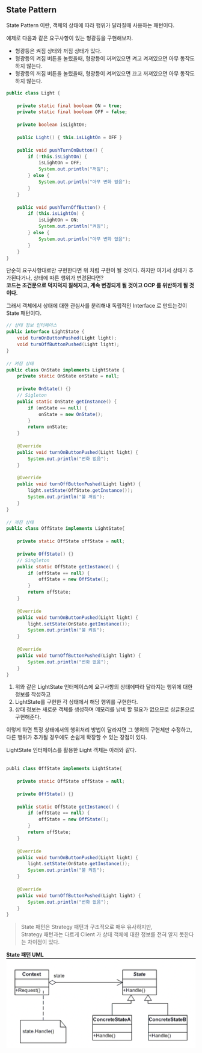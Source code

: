 State Pattern
-- 

State Pattern 이란, 객체의 상태에 따라 행위가 달라질때 사용하는 패턴이다.

예제로 다음과 같은 요구사항이 있는 형광등을 구현해보자.

- 형광등은 켜짐 상태와 꺼짐 상태가 있다.
- 형광등의 켜짐 버튼을 눌렀을때, 형광등이 꺼져있으면 켜고 켜져있으면 아무 동작도 하지 않는다.
- 형광등의 꺼짐 버튼을 눌렀을때, 형광등이 켜져있으면 끄고 꺼져있으면 아무 동작도 하지 않는다.

```` java
public class Light {

    private static final boolean ON = true;
    private static final boolean OFF = false;
    
    private boolean isLightOn;
    
    public Light() { this.isLightOn = OFF }
    
    public void pushTurnOnButton() {
        if (!this.isLightOn) {
            isLightOn = OFF;
            System.out.println("꺼짐");
        } else {
            System.out.println("아무 변화 없음");
        }
    }
    
    public void pushTurnOffButton() {
        if (this.isLightOn) {
            isLightOn = ON;
            System.out.println("켜짐");
        } else {
            System.out.println("아무 변화 없음");
        }
    }
}
````
  
단순히 요구사항대로만 구현한다면 위 처럼 구현이 될 것이다. 
하지만 여기서 상태가 추가된다거나, 상태에 따른 행위가 변경된다면?  
**코드는 조건문으로 덕지덕지 칠해지고, 계속 변경되게 될 것이고 OCP 를 위반하게 될 것이다.**  
  
그래서 객체에서 상태에 대한 관심사를 분리해내 독립적인 Interface 로 만드는것이 State 패턴이다.  

```` java
// 상태 정보 인터페이스
public interface LightState {
    void turnOnButtonPushed(Light light);
    void turnOffButtonPushed(Light light);
}

// 켜짐 상태
public class OnState implements LightState {
    private static OnState onState = null;

    private OnState() {}
    // Sigleton
    public static OnState getInstance() {
        if (onState == null) {
            onState = new OnState();
        }
        return onState;
    }

    @Override
    public void turnOnButtonPushed(Light light) {
        System.out.println("변화 없음");
    }

    @Override
    public void turnOffButtonPushed(Light light) {
        light.setState(OffState.getInstance());
        System.out.println("불 꺼짐");
    }
}

// 꺼짐 상태 
public class OffState implements LightState{

    private static OffState offState = null;

    private OffState() {}
    // Singleton
    public static OffState getInstance() {
        if (offState == null) {
            offState = new OffState();
        }
        return offState;
    }

    @Override
    public void turnOnButtonPushed(Light light) {
        light.setState(OnState.getInstance());
        System.out.println("불 켜짐");
    }

    @Override
    public void turnOffButtonPushed(Light light) {
        System.out.println("변화 없음");
    }
}
````
1. 위와 같은 LightState 인터페이스에 요구사항의 상태에따라 달라지는 행위에 대한 정보를 작성하고
2. LightState를 구현한 각 상태에서 해당 행위를 구현한다.
3. 상태 정보는 새로운 객체를 생성하며 메모리를 낭비 할 필요가 없으므로 싱글톤으로 구현해준다.  

이렇게 하면 특정 상태에서의 행위처리 방법이 달라지면 그 행위의 구현체만 수정하고, 다른 행위가 추가될 경우에도 손쉽게 확장할 수 있는 장점이 있다.  

LightState 인터페이스를 활용한 Light 객체는 아래와 같다. 

```` java

publi class OffState implements LightState{

    private static OffState offState = null;

    private OffState() {}

    public static OffState getInstance() {
        if (offState == null) {
            offState = new OffState();
        }
        return offState;
    }

    @Override
    public void turnOnButtonPushed(Light light) {
        light.setState(OnState.getInstance());
        System.out.println("불 켜짐");
    }

    @Override
    public void turnOffButtonPushed(Light light) {
        System.out.println("변화 없음");
    }
}
````

>State 패턴은 Strategy 패턴과 구조적으로 매우 유사하지만,   
Strategy 패턴과는 다르게 Client 가 상태 객체에 대한 정보를 전혀 알지 못한다는 차이점이 있다.

**State 패턴 UML**  
![state](state.png)

